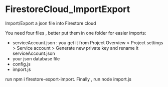 # FirestoreCloud_ImportExport
Import/Export a json file into Firestore cloud  


You need four files , better put them in one folder for easier imports: 
  - serviceAccount.json : you get it from Project Overview > Project settings > Service account > Generate new private key and rename it serviceAccount.json
  - your json database file
  - config.js
  - import.js

run npm i firestore-export-import.
Finally , run node import.js
